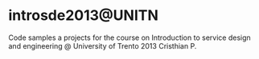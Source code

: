 introsde2013@UNITN
============
Code samples a projects for the course on Introduction to service design and engineering @ University of Trento
2013
Cristhian P.

